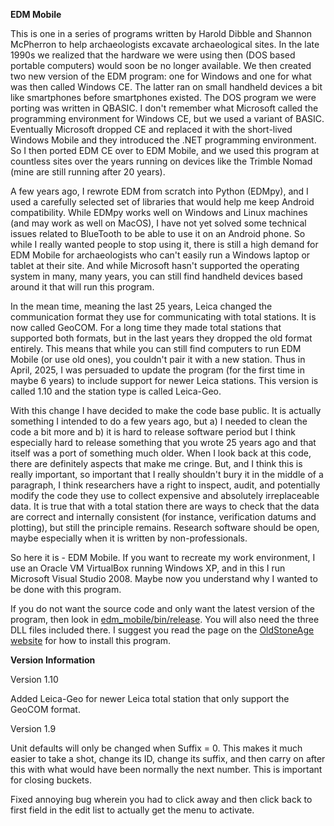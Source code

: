 **EDM Mobile**

This is one in a series of programs written by Harold Dibble and Shannon McPherron to help archaeologists excavate archaeological sites.  In the late 1990s we realized that the hardware we were using then (DOS based portable computers) would soon be no longer available.  We then created two new version of the EDM program: one for Windows and one for what was then called Windows CE.  The latter ran on small handheld devices a bit like smartphones before smartphones existed.  The DOS program we were porting was written in QBASIC.  I don't remember what Microsoft called the programming environment for Windows CE, but we used a variant of BASIC.  Eventually Microsoft dropped CE and replaced it with the short-lived Windows Mobile and they introduced the .NET programming environment.  So I then ported EDM CE over to EDM Mobile, and we used this program at countless sites over the years running on devices like the Trimble Nomad (mine are still running after 20 years).

A few years ago, I rewrote EDM from scratch into Python (EDMpy), and I used a carefully selected set of libraries that would help me keep Android compatibility.  While EDMpy works well on Windows and Linux machines (and may work as well on MacOS), I have not yet solved some technical issues related to BlueTooth to be able to use it on an Android phone.  So while I really wanted people to stop using it, there is still a high demand for EDM Mobile for archaeologists who can't easily run a Windows laptop or tablet at their site.  And while Microsoft hasn't supported the operating system in many, many years, you can still find handheld devices based around it that will run this program.

In the mean time, meaning the last 25 years, Leica changed the communication format they use for communicating with total stations.  It is now called GeoCOM.  For a long time they made total stations that supported both formats, but in the last years they dropped the old format entirely.  This means that while you can still find computers to run EDM Mobile (or use old ones), you couldn't pair it with a new station.  Thus in April, 2025, I was persuaded to update the program (for the first time in maybe 6 years) to include support for newer Leica stations.  This version is called 1.10 and the station type is called Leica-Geo.

With this change I have decided to make the code base public.  It is actually something I intended to do a few years ago, but a) I needed to clean the code a bit more and b) it is hard to release software period but I think especially hard to release something that you wrote 25 years ago and that itself was a port of something much older.  When I look back at this code, there are definitely aspects that make me cringe.  But, and I think this is really important, so important that I really shouldn't bury it in the middle of a paragraph, I think researchers have a right to inspect, audit, and potentially modify the code they use to collect expensive and absolutely irreplaceable data.  It is true that with a total station there are ways to check that the data are correct and internally consistent (for instance, verification datums and plotting), but still the principle remains.  Research software should be open, maybe especially when it is written by non-professionals.

So here it is - EDM Mobile.  If you want to recreate my work environment, I use an Oracle VM VirtualBox running Windows XP, and in this I run Microsoft Visual Studio 2008.  Maybe now you understand why I wanted to be done with this program.

If you do not want the source code and only want the latest version of the program, then look in [edm_mobile/bin/release](https://github.com/surf3s/EDM_Mobile/tree/main/edm_mobile/bin/Release).  You will also need the three DLL files included there.  I suggest you read the page on the [OldStoneAge website](https://www.oldstoneage.com/osa/tech/edmmobile/) for how to install this program.

**Version Information**

Version 1.10

Added Leica-Geo for newer Leica total station that only support the GeoCOM format.

Version 1.9 

Unit defaults will only be changed when Suffix = 0.  This makes it much easier to take a shot, change its ID, change its suffix, and then carry on after this with what would have been normally the next number.  This is important for closing buckets.

Fixed annoying bug wherein you had to click away and then click back to first field in the edit list to actually get the menu to activate.

